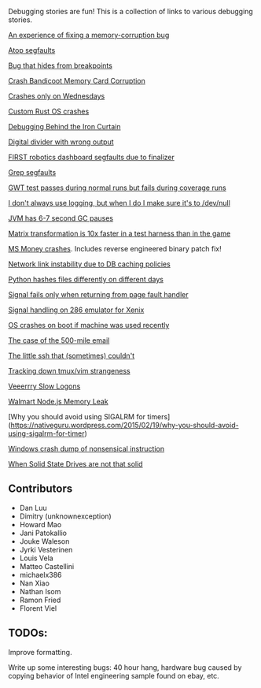 Debugging stories are fun! This is a collection of links to various debugging stories.

[An experience of fixing a memory-corruption bug](http://nanxiao.me/en/an-experience-of-fixing-a-memory-corruption-bug/)  

[Atop segfaults](http://rachelbythebay.com/w/2014/03/02/sync/)

[Bug that hides from breakpoints](http://www.drewdevault.com/2014/02/02/The-worst-bugs.html)

[Crash Bandicoot Memory Card Corruption](http://www.gamasutra.com/blogs/DaveBaggett/20131031/203788/My_Hardest_Bug_Ever.php)

[Crashes only on Wednesdays](http://gyrovague.com/2015/07/29/crashes-only-on-wednesdays/)

[Custom Rust OS crashes](http://jvns.ca/blog/2013/12/04/day-37-how-a-keyboard-works/)

[Debugging Behind the Iron Curtain](http://www.jakepoz.com/debugging-behind-the-iron-curtain/)

[Digital divider with wrong output](http://danluu.com/teach-debugging/)

[FIRST robotics dashboard segfaults due to finalizer](https://lukeshu.com/blog/java-segfault.html)

[Grep segfaults](http://blog.loadzero.com/blog/tracking-down-a-segfault-in-grep/)

[GWT test passes during normal runs but fails during coverage runs](http://ismail.badawi.io/blog/2014/02/04/an-obscure-bug-story/)

[I don't always use logging, but when I do I make sure it's to /dev/null](http://www.nikola-breznjak.com/blog/miscellaneou/i-dont-always-use-logging-but-when-i-do-i-make-sure-its-to-devnull/)

[JVM has 6-7 second GC pauses](http://www.evanjones.ca/jvm-mmap-pause-finding.html)

[Matrix transformation is 10x faster in a test harness than in the game](https://randomascii.wordpress.com/2015/01/19/knowing-where-to-type-zero/)

[MS Money crashes](http://blogs.msdn.com/b/oldnewthing/archive/2012/11/13/10367904.aspx). Includes reverse engineered binary patch fix!

[Network link instability due to DB caching policies](https://code.facebook.com/posts/1499322996995183/solving-the-mystery-of-link-imbalance-a-metastable-failure-state-at-scale/)

[Python hashes files differently on different days](http://dpb.bitbucket.org/unexpected-behavior-from-the-python-3-built-in-hash-function.html)

[Signal fails only when returning from page fault handler](https://news.ycombinator.com/item?id=7684824)

[Signal handling on 286 emulator for Xenix](https://news.ycombinator.com/item?id=7684827)

[OS crashes on boot if machine was used recently](http://blog.valerieaurora.org/2013/12/17/heres-my-favorite-operating-systems-war-story-whats-yours/)

[The case of the 500-mile email](http://www.ibiblio.org/harris/500milemail.html)

[The little ssh that (sometimes) couldn't](http://mina.naguib.ca/blog/2012/10/22/the-little-ssh-that-sometimes-couldnt.html)

[Tracking down tmux/vim strangeness](http://www.daniellesucher.com/2014/04/24/my-new-favorite-vim-tmux-bug/)

[Veeerrry Slow Logons](http://blogs.technet.com/b/markrussinovich/archive/2012/07/02/3506849.aspx)

[Walmart Node.js Memory Leak](https://www.joyent.com/blog/walmart-node-js-memory-leak)

[Why you should avoid using SIGALRM for timers] (https://nativeguru.wordpress.com/2015/02/19/why-you-should-avoid-using-sigalrm-for-timer)

[Windows crash dump of nonsensical instruction](http://blogs.msdn.com/b/oldnewthing/archive/2014/12/26/10583035.aspx)

[When Solid State Drives are not that solid](https://blog.algolia.com/when-solid-state-drives-are-not-that-solid/)

## Contributors

* Dan Luu
* Dimitry (unknownexception)
* Howard Mao
* Jani Patokallio
* Jouke Waleson
* Jyrki Vesterinen
* Louis Vela
* Matteo Castellini
* michaelx386
* Nan Xiao
* Nathan Isom
* Ramon Fried
* Florent Viel

## TODOs:

Improve formatting.

Write up some interesting bugs: 40 hour hang, hardware bug caused by copying behavior of Intel engineering sample found on ebay, etc.
